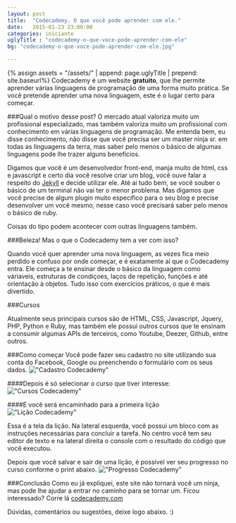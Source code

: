 ```yaml
---
layout: post
title:  "Codecademy. O que você pode aprender com ele."
date:   2015-01-23 23:00:00
categories: iniciante 
uglyTitle : "codecademy-o-que-voce-pode-aprender-com-ele"
bg: "codecademy-o-que-voce-pode-aprender-com-ele.jpg"

---
```

{% assign assets = "/assets/" | append: page.uglyTitle  | prepend: site.baseurl%}
Codecademy é um website **gratuito**, que lhe permite aprender várias linguagens de programação de uma forma muito prática.
Se você pretende aprender uma nova linguagem, este é o lugar certo para começar. 

###Qual o motivo desse post?
O mercado atual valoriza muito um profissional especializado, mas também valoriza muito um profissional com conhecimento em várias linguagens de programação. Me entenda bem, eu disse conhecimento, não disse que você precisa ser um master ninja sr. em todas as linguagens da terra, mas saber pelo menos o básico de algumas linguagens pode lhe trazer alguns benefícios.

Digamos que você é um desenvolvedor front-end, manja muito de html, css e javascript e certo dia você resolve criar um blog, você ouve falar a respeito do [Jekyll](http://www.jekyllrb.com) e decide utilizar ele. Até ai tudo bem, se você souber o básico de um terminal não vai ter o menor problema. Mas digamos que você precise de algum plugin muito específico para o seu blog e precise desenvolver um você mesmo, nesse caso você precisará saber pelo menos o básico de ruby.

Coisas do tipo podem acontecer com outras linguagens também.

###Beleza! Mas o que o Codecademy tem a ver com isso?

Quando você quer aprender uma nova linguagem, as vezes fica meio perdido e confuso por onde começar, e é exatamente ai que o Codecademy entra. Ele começa a te ensinar desde o básico da linguagem como váriaveis, estruturas de condiçoes, laços de repetição, funções e até orientação à objetos. Tudo isso com exercícios práticos, o que é mais divertido. 


###Cursos

Atualmente seus principais cursos são de HTML, CSS, Javascript, Jquery, PHP, Python e Ruby, mas também ele possui outros cursos que te ensinam a consumir algumas APIs de terceiros, como Youtube, Deezer, Github, entre outros.

###Como começar
Você pode fazer seu cadastro no site utilizando sua conta do Facebook, Google ou preenchendo o formulário com os seus dados.
!["Cadastro Codecademy"]({{assets}}/cadastro-codecademy.jpg "Cadastro Codecademy")



####Depois é só selecionar o curso que tiver interesse:
!["Cursos Codecademy"]({{assets}}/cursos-codecademy.jpg "Cursos Codecademy")


####E você será encaminhado para a primeira lição
!["Lição Codecademy"]({{assets}}/licao-codecademy.jpg "Lição Codecademy")

Essa é a tela da lição. Na lateral esquerda, você possui um bloco com as instruções necessárias para concluir a tarefa. No centro você tem seu editor de texto e na lateral direita o console com o resultado do código que você executou.

Depois que você salvar e sair de uma lição, é possível ver seu progresso no curso conforme o print abaixo.
!["Progresso Codecademy"]({{assets}}/progresso-codecademy.jpg "Progresso Codecademy")

###Conclusão
Como eu já expliquei, este site não tornará você um ninja, mas pode lhe ajudar a entrar no caminho para se tornar um.
Ficou interessado? Corre lá [codecademy.com](http://www.codecademy.com/pt-BR/learn)

Dúvidas, comentários ou sugestões, deixe logo abaixo. :)

